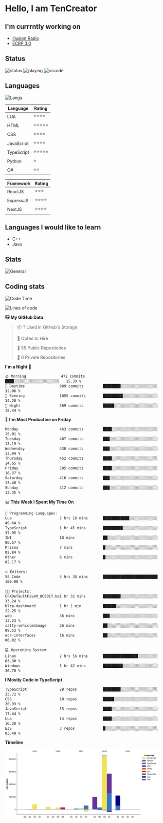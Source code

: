 # Hello, I am TenCreator

## I'm currrntly working on
- [Illusion Radio](https://illusionradio.co.uk/)
- [ECRP 3.0](http://github.com/Emerald-Coast-Roleplay/)

## Status
![status](https://api.statusbadges.me/badge/status/518334475038359555?simple=true&style=for-the-badge)
![playing](https://api.statusbadges.me/badge/playing/518334475038359555?style=for-the-badge)
![vscode](https://api.statusbadges.me/badge/vscode/518334475038359555?style=for-the-badge)

## Languages
![Langs](https://github-readme-stats.vercel.app/api/top-langs/?username=tencreator&layout=compact&theme=radical)


|Language|Rating|
|--------|------|
|LUA|⭐️⭐️⭐️⭐️|
|HTML|⭐️⭐️⭐️⭐️⭐️|
|CSS|⭐️⭐️⭐️⭐️|
|JavaScript|⭐️⭐️⭐️⭐️|
|TypeScript|⭐️⭐️⭐️⭐️⭐️|
|Python|⭐️|
|C#|⭐️⭐️ |

|Framework|Rating|
|--------|------|
|ReactJS|⭐️⭐️⭐|
|ExpressJS|⭐️⭐️⭐️⭐️|
|NextJS|⭐️⭐️⭐⭐️|

## Languages I would like to learn
- C++
- Java

## Stats
![General](https://github-readme-stats.vercel.app/api?username=tencreator&show_icons=true&theme=radical)

## Coding stats

<!--START_SECTION:waka-->
![Code Time](http://img.shields.io/badge/Code%20Time-494%20hrs%2055%20mins-blue)

![Lines of code](https://img.shields.io/badge/From%20Hello%20World%20I%27ve%20Written-2.1%20million%20lines%20of%20code-blue)

**🐱 My GitHub Data** 

> 📦 ? Used in GitHub's Storage 
 > 
> 💼 Opted to Hire
 > 
> 📜 55 Public Repositories 
 > 
> 🔑 0 Private Repositories 
 > 
**I'm a Night 🦉** 

```text
🌞 Morning                472 commits         ████░░░░░░░░░░░░░░░░░░░░░   15.30 % 
🌆 Daytime                989 commits         ████████░░░░░░░░░░░░░░░░░   32.06 % 
🌃 Evening                1055 commits        █████████░░░░░░░░░░░░░░░░   34.20 % 
🌙 Night                  569 commits         █████░░░░░░░░░░░░░░░░░░░░   18.44 % 
```
📅 **I'm Most Productive on Friday** 

```text
Monday                   463 commits         ████░░░░░░░░░░░░░░░░░░░░░   15.01 % 
Tuesday                  407 commits         ███░░░░░░░░░░░░░░░░░░░░░░   13.19 % 
Wednesday                430 commits         ███░░░░░░░░░░░░░░░░░░░░░░   13.94 % 
Thursday                 452 commits         ████░░░░░░░░░░░░░░░░░░░░░   14.65 % 
Friday                   505 commits         ████░░░░░░░░░░░░░░░░░░░░░   16.37 % 
Saturday                 416 commits         ███░░░░░░░░░░░░░░░░░░░░░░   13.48 % 
Sunday                   412 commits         ███░░░░░░░░░░░░░░░░░░░░░░   13.35 % 
```


📊 **This Week I Spent My Time On** 

```text
💬 Programming Languages: 
Lua                      2 hrs 18 mins       ████████████░░░░░░░░░░░░░   49.64 % 
TypeScript               1 hr 45 mins        █████████░░░░░░░░░░░░░░░░   37.95 % 
INI                      18 mins             ██░░░░░░░░░░░░░░░░░░░░░░░   06.57 % 
Prisma                   7 mins              █░░░░░░░░░░░░░░░░░░░░░░░░   02.84 % 
Other                    6 mins              █░░░░░░░░░░░░░░░░░░░░░░░░   02.17 % 

🔥 Editors: 
VS Code                  4 hrs 38 mins       █████████████████████████   100.00 % 

🐱‍💻 Projects: 
CFXDefaultFiveM_8C50C7.ba1 hr 32 mins        ████████░░░░░░░░░░░░░░░░░   33.24 % 
blrp-dashboard           1 hr 1 min          ██████░░░░░░░░░░░░░░░░░░░   22.25 % 
web                      36 mins             ███░░░░░░░░░░░░░░░░░░░░░░   13.23 % 
catty-vehicledamage      26 mins             ██░░░░░░░░░░░░░░░░░░░░░░░   09.53 % 
ecr-interfaces           16 mins             ██░░░░░░░░░░░░░░░░░░░░░░░   06.02 % 

💻 Operating System: 
Linux                    2 hrs 56 mins       ████████████████░░░░░░░░░   63.30 % 
Windows                  1 hr 42 mins        █████████░░░░░░░░░░░░░░░░   36.70 % 
```

**I Mostly Code in TypeScript** 

```text
TypeScript               29 repos            ████████░░░░░░░░░░░░░░░░░   33.72 % 
CSS                      18 repos            █████░░░░░░░░░░░░░░░░░░░░   20.93 % 
JavaScript               15 repos            ████░░░░░░░░░░░░░░░░░░░░░   17.44 % 
Lua                      14 repos            ████░░░░░░░░░░░░░░░░░░░░░   16.28 % 
EJS                      3 repos             █░░░░░░░░░░░░░░░░░░░░░░░░   03.49 % 
```



**Timeline**

![Lines of Code chart](https://raw.githubusercontent.com/tencreator/tencreator/main/assets/bar_graph.png)


<!--END_SECTION:waka-->
